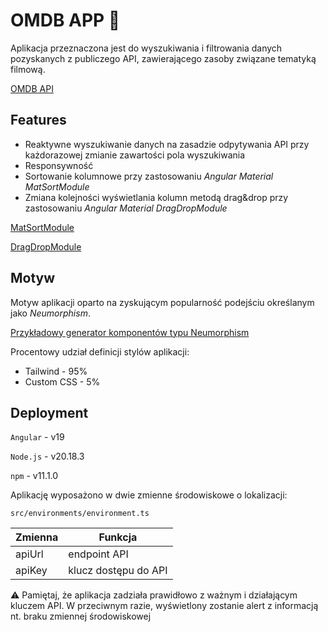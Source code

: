# OMDB APP 🎥

Aplikacja przeznaczona jest do wyszukiwania i filtrowania danych pozyskanych z publiczego API, zawierającego zasoby związane  tematyką filmową.

[OMDB API](https://www.omdbapi.com/)





## Features

- Reaktywne wyszukiwanie danych na zasadzie odpytywania API przy każdorazowej zmianie zawartości pola wyszukiwania
- Responsywność
- Sortowanie kolumnowe przy zastosowaniu *Angular Material MatSortModule*
- Zmiana kolejności wyświetlania kolumn metodą drag&drop przy zastosowaniu *Angular Material DragDropModule*

[MatSortModule](https://material.angular.io/components/sort/api)

[DragDropModule](https://material.angular.io/cdk/drag-drop/api)

## Motyw

Motyw aplikacji oparto na zyskującym popularność podejściu określanym jako *Neumorphism*.

[Przykładowy generator komponentów typu Neumorphism](https://neumorphism.io/)

Procentowy udział definicji stylów aplikacji:
- Tailwind - 95%
- Custom CSS - 5%


## Deployment

`Angular` - v19

`Node.js` - v20.18.3

`npm` - v11.1.0

Aplikację wyposażono w dwie zmienne środowiskowe o lokalizacji:

`src/environments/environment.ts`

| Zmienna | Funkcja |
|----------|----------|
|  apiUrl   | endpoint API   |
| apiKey    | klucz dostępu do API   |


⚠️ Pamiętaj, że aplikacja zadziała prawidłowo z ważnym i działającym kluczem API. W przeciwnym razie, wyświetlony zostanie alert z informacją nt. braku zmiennej środowiskowej




